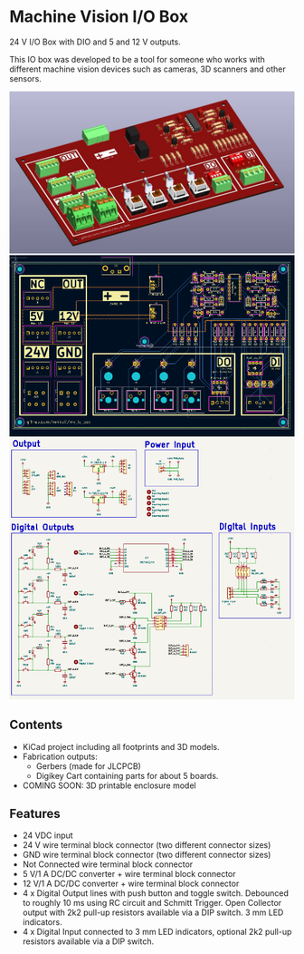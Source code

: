 # Machine Vision I/O Box
24 V I/O Box with DIO and 5 and 12 V outputs.

This IO box was developed to be a tool for someone who works with different machine vision devices such as cameras, 3D scanners and other sensors.

![alt text](img/3d_view.JPG "3D View")
![alt text](img/pcb.PNG "PCB")
![alt text](img/schematic.PNG "Schematic")

## Contents
- KiCad project including all footprints and 3D models.
- Fabrication outputs:
    - Gerbers (made for JLCPCB)
    - Digikey Cart containing parts for about 5 boards.
- COMING SOON: 3D printable enclosure model

## Features
- 24 VDC input
- 24 V wire terminal block connector (two different connector sizes)
- GND wire terminal block connector (two different connector sizes)
- Not Connected wire terminal block connector
- 5 V/1 A DC/DC converter + wire terminal block connector
- 12 V/1 A DC/DC converter + wire terminal block connector
- 4 x Digital Output lines with push button and toggle switch. Debounced to roughly 10 ms using RC circuit and Schmitt Trigger. Open Collector output with 2k2 pull-up resistors available via a DIP switch. 3 mm LED indicators.
- 4 x Digital Input connected to 3 mm LED indicators, optional 2k2 pull-up resistors available via a DIP switch.